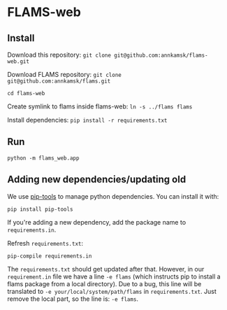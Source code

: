 # FLAMS-web

## Install
Download this repository:
`git clone git@github.com:annkamsk/flams-web.git`

Download FLAMS repository:
`git clone git@github.com:annkamsk/flams.git`

`cd flams-web`

Create symlink to flams inside flams-web:
`ln -s ../flams flams`

Install dependencies:
`pip install -r requirements.txt`

## Run

`python -m flams_web.app`

## Adding new dependencies/updating old
We use [pip-tools](https://pypi.org/project/pip-tools/) to manage python dependencies. You can install it with:

`pip install pip-tools`

If you're adding a new dependency, add the package name to `requirements.in`.

Refresh `requirements.txt`:

`pip-compile requirements.in`

The `requirements.txt` should get updated after that. However, in our `requirement.in` file we have a line `-e flams` (which instructs pip to install a flams package from a local directory). Due to a bug, this line will be translated to `-e your/local/system/path/flams` in `requirements.txt`. Just remove the local part, so the line is: `-e flams`.